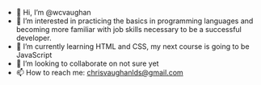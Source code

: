 - 👋 Hi, I’m @wcvaughan
- 👀 I’m interested in practicing the basics in programming languages and becoming more familiar with job skills necessary to be a successful developer.
- 🌱 I’m currently learning HTML and CSS, my next course is going to be JavaScript
- 💞️ I’m looking to collaborate on not sure yet
- 📫 How to reach me: chrisvaughanlds@gmail.com

<!---
wcvaughan/wcvaughan is a ✨ special ✨ repository because its `README.md` (this file) appears on your GitHub profile.
You can click the Preview link to take a look at your changes.
--->

